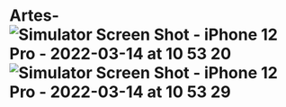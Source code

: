 # Artes-![Simulator Screen Shot - iPhone 12 Pro - 2022-03-14 at 10 53 20](https://user-images.githubusercontent.com/48380842/158148709-81b2358c-ee02-4f3d-9ccf-006f4b650eb3.png)![Simulator Screen Shot - iPhone 12 Pro - 2022-03-14 at 10 53 29](https://user-images.githubusercontent.com/48380842/158148951-e8b7a29f-fd28-4181-a599-c9299afa5414.png)

